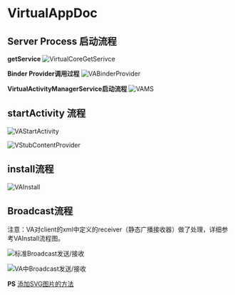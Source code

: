 ﻿# VirtualAppDoc

## Server Process 启动流程

**getService**
![VirtualCoreGetSerivce](https://rawgit.com/prife/VirtualAppDoc/master/pngs/VirtualCoreGetSerivce.svg)

**Binder Provider调用过程**
![VABinderProvider](https://rawgit.com/prife/VirtualAppDoc/master/pngs/VABinderProvider.svg)

**VirtualActivityManagerService启动流程**
![VAMS](https://rawgit.com/prife/VirtualAppDoc/master/pngs/VAMS.svg)

## startActivity 流程

![VAStartActivity](https://rawgit.com/prife/VirtualAppDoc/master/pngs/VAStartActivity.svg)

![VStubContentProvider](https://rawgit.com/prife/VirtualAppDoc/master/pngs/VStubContentProvider.svg)

## install流程

![VAInstall](https://rawgit.com/prife/VirtualAppDoc/master/pngs/VAInstall.svg)

## Broadcast流程

注意：VA对client的xml中定义的receiver（静态广播接收器）做了处理，详细参考VAInstall流程图。

![标准Broadcast发送/接收](https://rawgit.com/prife/VirtualAppDoc/master/pngs/Broadcast.svg)

![VA中Broadcast发送/接收](https://rawgit.com/prife/VirtualAppDoc/master/pngs/VABroadcast.svg)

**PS**
[添加SVG图片的方法](http://stackoverflow.com/questions/13808020/include-an-svg-hosted-on-github-in-markdown)
